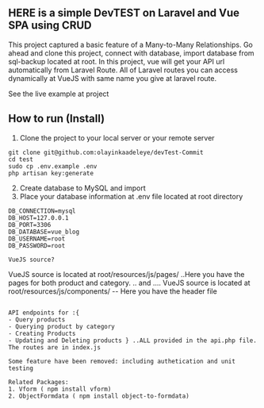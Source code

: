 ## HERE is a simple DevTEST on Laravel and Vue SPA using CRUD   

This project captured a basic feature of a Many-to-Many Relationships.  Go ahead and clone this project, connect with database, import database from sql-backup located at root. In this project, vue will get your API url automatically from Laravel Route. All of Laravel routes you can access dynamically at VueJS with same name you give at laravel route.

See the live example at project

## How to run (Install)

1. Clone the project to your local server or your remote server

```gh repo clone
git clone git@github.com:olayinkaadeleye/devTest-Commit
cd test
sudo cp .env.example .env
php artisan key:generate
```
2. Create database to MySQL and import
3. Place your database information at .env file located at root directory
```
DB_CONNECTION=mysql
DB_HOST=127.0.0.1
DB_PORT=3306
DB_DATABASE=vue_blog
DB_USERNAME=root
DB_PASSWORD=root

VueJS source?
```
VueJS source is located at root/resources/js/pages/
..Here you have the pages for both product and category.
.. and ....
VueJS source is located at root/resources/js/components/
-- Here you have the  header file
```

API endpoints for :{
- Query products
- Querying product by category
- Creating Products
- Updating and Deleting products } ..ALL provided in the api.php file. The routes are in index.js

Some feature have been removed: including authetication and unit testing

Related Packages:
1. Vform ( npm install vform)
2. ObjectFormdata ( npm install object-to-formdata)
